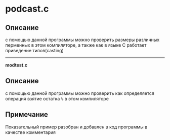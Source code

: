 # **podcast.c** 
## Описание
с помощью данной программы можно проверить размеры различных перменных в этом компиляторе,
а также как в языке C работает приведение типов(casting)

---
**modtest.c** 
## Описание
с помощью данной программы можно проверить как определяется операция взятие остатка `%` в этом компиляторе
## Примечание
Показательный пример разобран и добавлен в код программы в качестве комментария

